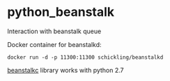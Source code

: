 # python_beanstalk
Interaction with beanstalk queue

Docker container for beanstalkd:

```docker run -d -p 11300:11300 schickling/beanstalkd```

[beanstalkc](https://github.com/earl/beanstalkc) library works with python 2.7
